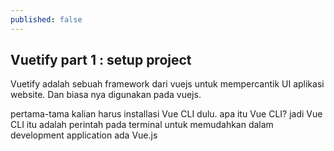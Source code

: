 ```yaml
---
published: false
---
```

## Vuetify part 1 : setup project

> 
Vuetify adalah sebuah framework dari vuejs untuk mempercantik UI aplikasi website. Dan biasa nya digunakan pada vuejs.

pertama-tama kalian harus installasi Vue CLI dulu. apa itu Vue CLI? jadi Vue CLI itu adalah perintah pada terminal untuk memudahkan dalam development application ada Vue.js